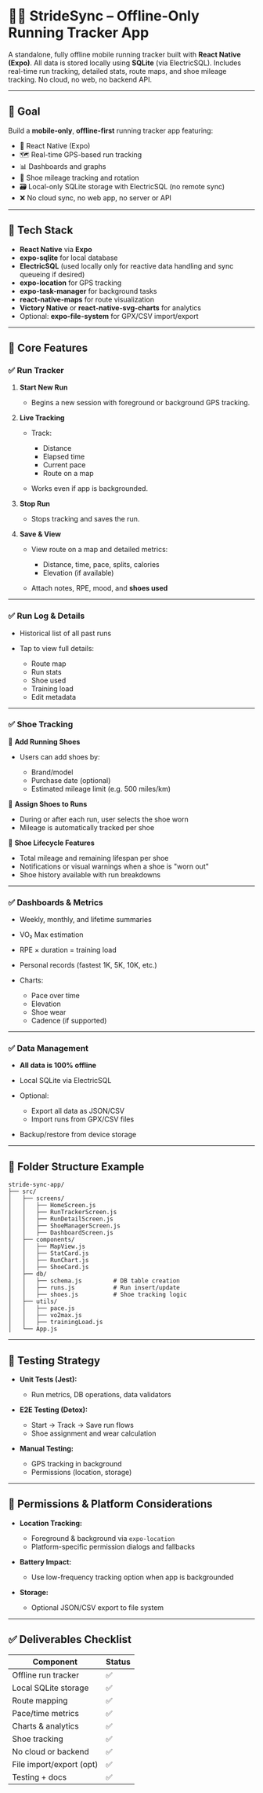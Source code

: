 # 🏃‍♂️ StrideSync – Offline-Only Running Tracker App

A standalone, fully offline mobile running tracker built with **React Native (Expo)**. All data is stored locally using **SQLite** (via ElectricSQL). Includes real-time run tracking, detailed stats, route maps, and shoe mileage tracking. No cloud, no web, no backend API.

---

## 📌 Goal

Build a **mobile-only**, **offline-first** running tracker app featuring:

* 📱 React Native (Expo)
* 🗺️ Real-time GPS-based run tracking
* 📊 Dashboards and graphs
* 👟 Shoe mileage tracking and rotation
* 🗃️ Local-only SQLite storage with ElectricSQL (no remote sync)
* ❌ No cloud sync, no web app, no server or API

---

## 🧰 Tech Stack

* **React Native** via **Expo**
* **expo-sqlite** for local database
* **ElectricSQL** (used locally only for reactive data handling and sync queueing if desired)
* **expo-location** for GPS tracking
* **expo-task-manager** for background tasks
* **react-native-maps** for route visualization
* **Victory Native** or **react-native-svg-charts** for analytics
* Optional: **expo-file-system** for GPX/CSV import/export

---

## 📱 Core Features

### ✅ Run Tracker

1. **Start New Run**

   * Begins a new session with foreground or background GPS tracking.

2. **Live Tracking**

   * Track:

     * Distance
     * Elapsed time
     * Current pace
     * Route on a map
   * Works even if app is backgrounded.

3. **Stop Run**

   * Stops tracking and saves the run.

4. **Save & View**

   * View route on a map and detailed metrics:

     * Distance, time, pace, splits, calories
     * Elevation (if available)
   * Attach notes, RPE, mood, and **shoes used**

---

### ✅ Run Log & Details

* Historical list of all past runs
* Tap to view full details:

  * Route map
  * Run stats
  * Shoe used
  * Training load
  * Edit metadata

---

### ✅ Shoe Tracking

👟 **Add Running Shoes**

* Users can add shoes by:

  * Brand/model
  * Purchase date (optional)
  * Estimated mileage limit (e.g. 500 miles/km)

👟 **Assign Shoes to Runs**

* During or after each run, user selects the shoe worn
* Mileage is automatically tracked per shoe

👟 **Shoe Lifecycle Features**

* Total mileage and remaining lifespan per shoe
* Notifications or visual warnings when a shoe is "worn out"
* Shoe history available with run breakdowns

---

### ✅ Dashboards & Metrics

* Weekly, monthly, and lifetime summaries
* VO₂ Max estimation
* RPE × duration = training load
* Personal records (fastest 1K, 5K, 10K, etc.)
* Charts:

  * Pace over time
  * Elevation
  * Shoe wear
  * Cadence (if supported)

---

### ✅ Data Management

* **All data is 100% offline**
* Local SQLite via ElectricSQL
* Optional:

  * Export all data as JSON/CSV
  * Import runs from GPX/CSV files
* Backup/restore from device storage

---

## 📁 Folder Structure Example

```
stride-sync-app/
├── src/
│   ├── screens/
│   │   ├── HomeScreen.js
│   │   ├── RunTrackerScreen.js
│   │   ├── RunDetailScreen.js
│   │   ├── ShoeManagerScreen.js
│   │   ├── DashboardScreen.js
│   ├── components/
│   │   ├── MapView.js
│   │   ├── StatCard.js
│   │   ├── RunChart.js
│   │   ├── ShoeCard.js
│   ├── db/
│   │   ├── schema.js         # DB table creation
│   │   ├── runs.js           # Run insert/update
│   │   ├── shoes.js          # Shoe tracking logic
│   ├── utils/
│   │   ├── pace.js
│   │   ├── vo2max.js
│   │   ├── trainingLoad.js
│   └── App.js
```

---

## 🧪 Testing Strategy

* **Unit Tests (Jest):**

  * Run metrics, DB operations, data validators
* **E2E Testing (Detox):**

  * Start → Track → Save run flows
  * Shoe assignment and wear calculation
* **Manual Testing:**

  * GPS tracking in background
  * Permissions (location, storage)

---

## 🧾 Permissions & Platform Considerations

* **Location Tracking:**

  * Foreground & background via `expo-location`
  * Platform-specific permission dialogs and fallbacks

* **Battery Impact:**

  * Use low-frequency tracking option when app is backgrounded

* **Storage:**

  * Optional JSON/CSV export to file system

---

## ✅ Deliverables Checklist

| Component                | Status |
| ------------------------ | ------ |
| Offline run tracker      | ✅      |
| Local SQLite storage     | ✅      |
| Route mapping            | ✅      |
| Pace/time metrics        | ✅      |
| Charts & analytics       | ✅      |
| Shoe tracking            | ✅      |
| No cloud or backend      | ✅      |
| File import/export (opt) | ✅      |
| Testing + docs           | ✅      |